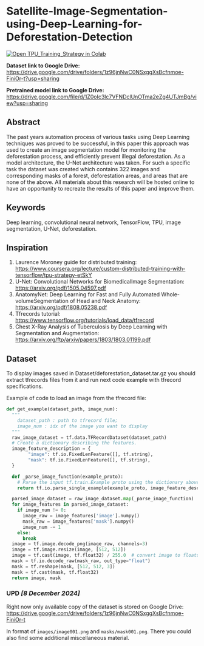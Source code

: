 # Satellite-Image-Segmentation-using-Deep-Learning-for-Deforestation-Detection

[![Open TPU_Training_Strategy in Colab](https://colab.research.google.com/assets/colab-badge.svg)](https://githubtocolab.com/BioWar/Satellite-Image-Segmentation-using-Deep-Learning-for-Deforestation-Detection/blob/main/Model_Training_TPU_Strategy.ipynb)<br>

**Dataset link to Google Drive:** https://drive.google.com/drive/folders/1z96jnNwC0NSxggXsBcfnmoe-FiniOr-t?usp=sharing

**Pretrained model link to Google Drive:** https://drive.google.com/file/d/1Z0oIc3lc7VFNDclUnOTma2eZg4UTJmBg/view?usp=sharing

## Abstract

The past years automation process of various tasks using Deep
Learning techniques was proved to be successful, in this paper this approach
was used to create an image segmentation model for monitoring the
deforestation process, and efficiently prevent illegal deforestation. As a model
architecture, the U-Net architecture was taken. For such a specific task the
dataset was created which contains 322 images and corresponding masks of a
forest, deforestation areas, and areas that are none of the above. All materials
about this research will be hosted online to have an opportunity to recreate the
results of this paper and improve them.

## Keywords

Deep learning, convolutional neural network, TensorFlow, TPU,
image segmentation, U-Net, deforestation.

## Inspiration

1. Laurence Moroney guide for distributed training: https://www.coursera.org/lecture/custom-distributed-training-with-tensorflow/tpu-strategy-etSkY
2. U-Net: Convolutional Networks for BiomedicalImage Segmentation: https://arxiv.org/pdf/1505.04597.pdf
3. AnatomyNet: Deep Learning for Fast and Fully Automated Whole-volumeSegmentation of Head and Neck Anatomy: https://arxiv.org/pdf/1808.05238.pdf
4. Tfrecords tutorial: https://www.tensorflow.org/tutorials/load_data/tfrecord
5. Chest X-Ray Analysis of Tuberculosis by Deep Learning with Segmentation and Augmentation: https://arxiv.org/ftp/arxiv/papers/1803/1803.01199.pdf


## Dataset

To display images saved in Dataset/deforestation_dataset.tar.gz you should extract tfrecords files from it and run next code example with tfrecord specifications.

Example of code to load an image from the tfrecord file:
```Python
def get_example(dataset_path, image_num):
  """
    dataset_path : path to tfrecord file;
    image_num : idx of the image you want to display
  """
  raw_image_dataset = tf.data.TFRecordDataset(dataset_path)
  # Create a dictionary describing the features.
  image_feature_description = {
        "image": tf.io.FixedLenFeature([], tf.string),
        "mask": tf.io.FixedLenFeature([], tf.string),
  }

  def _parse_image_function(example_proto):
    # Parse the input tf.train.Example proto using the dictionary above.
    return tf.io.parse_single_example(example_proto, image_feature_description)

  parsed_image_dataset = raw_image_dataset.map(_parse_image_function)
  for image_features in parsed_image_dataset:
    if image_num != 0:
      image_raw = image_features['image'].numpy()
      mask_raw = image_features['mask'].numpy()
      image_num -= 1
    else:
      break
  image = tf.image.decode_png(image_raw, channels=3)
  image = tf.image.resize(image, [512, 512])
  image = tf.cast(image, tf.float32) / 255.0  # convert image to floats in [0, 1] range
  mask = tf.io.decode_raw(mask_raw, out_type="float")
  mask = tf.reshape(mask, [512, 512, 3])
  mask = tf.cast(mask, tf.float32)
  return image, mask
```

### UPD *[8 December 2024]*

Right now only available copy of the dataset is stored on Google Drive: https://drive.google.com/drive/folders/1z96jnNwC0NSxggXsBcfnmoe-FiniOr-t

In format of `images/image001.png` and `masks/mask001.png`. There you could also find some additional miscellaneous material.
